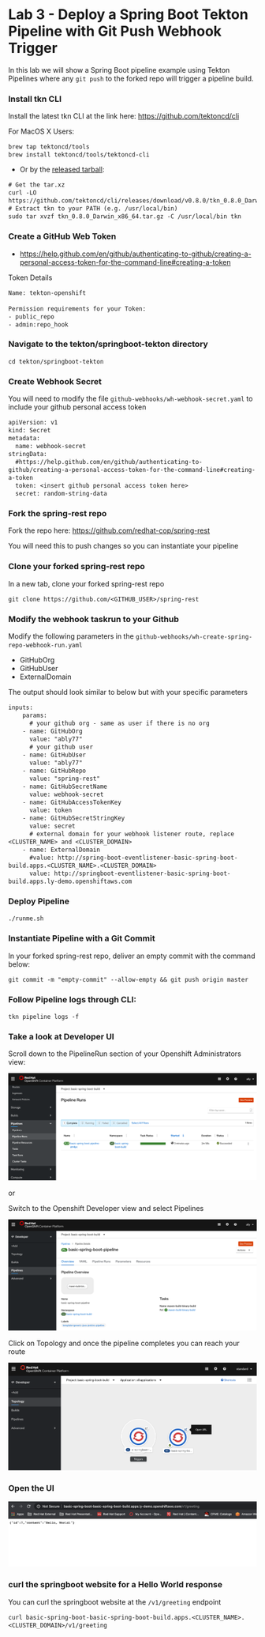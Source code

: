 # Lab 3 - Deploy a Spring Boot Tekton Pipeline with Git Push Webhook Trigger

In this lab we will show a Spring Boot pipeline example using Tekton Pipelines where any `git push` to the forked repo will trigger a pipeline build.

### Install tkn CLI

Install the latest tkn CLI at the link here: https://github.com/tektoncd/cli

For MacOS X Users:
```
brew tap tektoncd/tools
brew install tektoncd/tools/tektoncd-cli
```
- Or by the [released tarball](https://github.com/tektoncd/cli/releases/download/v0.8.0/tkn_0.8.0_Darwin_x86_64.tar.gz):

```
# Get the tar.xz
curl -LO https://github.com/tektoncd/cli/releases/download/v0.8.0/tkn_0.8.0_Darwin_x86_64.tar.gz
# Extract tkn to your PATH (e.g. /usr/local/bin)
sudo tar xvzf tkn_0.8.0_Darwin_x86_64.tar.gz -C /usr/local/bin tkn
```

### Create a GitHub Web Token
- https://help.github.com/en/github/authenticating-to-github/creating-a-personal-access-token-for-the-command-line#creating-a-token

Token Details
```
Name: tekton-openshift

Permission requirements for your Token:
- public_repo
- admin:repo_hook
```

### Navigate to the tekton/springboot-tekton directory
```
cd tekton/springboot-tekton
```

### Create Webhook Secret
You will need to modify the file `github-webhooks/wh-webhook-secret.yaml` to include your github personal access token
```
apiVersion: v1
kind: Secret
metadata:
  name: webhook-secret
stringData:
  #https://help.github.com/en/github/authenticating-to-github/creating-a-personal-access-token-for-the-command-line#creating-a-token
  token: <insert github personal access token here>
  secret: random-string-data
```

### Fork the spring-rest repo
Fork the repo here: https://github.com/redhat-cop/spring-rest

You will need this to push changes so you can instantiate your pipeline

### Clone your forked spring-rest repo

In a new tab, clone your forked spring-rest repo
```
git clone https://github.com/<GITHUB_USER>/spring-rest
```


### Modify the webhook taskrun to your Github
Modify the following parameters in the `github-webhooks/wh-create-spring-repo-webhook-run.yaml`
- GitHubOrg
- GitHubUser
- ExternalDomain

The output should look similar to below but with your specific parameters
```
inputs:
    params:
      # your github org - same as user if there is no org
    - name: GitHubOrg
      value: "ably77"
      # your github user
    - name: GitHubUser
      value: "ably77"
    - name: GitHubRepo
      value: "spring-rest"
    - name: GitHubSecretName
      value: webhook-secret
    - name: GitHubAccessTokenKey
      value: token
    - name: GitHubSecretStringKey
      value: secret
      # external domain for your webhook listener route, replace <CLUSTER_NAME> and <CLUSTER_DOMAIN>
    - name: ExternalDomain
      #value: http://spring-boot-eventlistener-basic-spring-boot-build.apps.<CLUSTER_NAME>.<CLUSTER_DOMAIN>
      value: http://springboot-eventlistener-basic-spring-boot-build.apps.ly-demo.openshiftaws.com
```

### Deploy Pipeline
```
./runme.sh
```

### Instantiate Pipeline with a Git Commit
In your forked spring-rest repo, deliver an empty commit with the command below:
```
git commit -m "empty-commit" --allow-empty && git push origin master
```

### Follow Pipeline logs through CLI:
```
tkn pipeline logs -f
```

### Take a look at Developer UI
Scroll down to the PipelineRun section of your Openshift Administrators view:

![](https://github.com/ably77/Standard-OCP-Workshop/blob/master/resources/pipelinerun1.png)

or

Switch to the Openshift Developer view and select Pipelines

![](https://github.com/ably77/Standard-OCP-Workshop/blob/master/resources/pipelinerun2.png)

Click on Topology and once the pipeline completes you can reach your route

![](https://github.com/ably77/Standard-OCP-Workshop/blob/master/resources/pipelinerun3.png)

### Open the UI

![](https://github.com/ably77/Standard-OCP-Workshop/blob/master/resources/springboot1.png)


### curl the springboot website for a Hello World response
You can curl the springboot website at the `/v1/greeting` endpoint
```
curl basic-spring-boot-basic-spring-boot-build.apps.<CLUSTER_NAME>.<CLUSTER_DOMAIN>/v1/greeting
```
